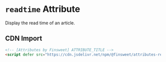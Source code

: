 # `readtime` Attribute

Display the read time of an article.

## CDN Import

```html
<!-- [Attributes by Finsweet] ATTRIBUTE_TITLE -->
<script defer src="https://cdn.jsdelivr.net/npm/@finsweet/attributes-readtime@1/readtime.js"></script>
```
